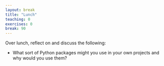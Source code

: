 ```yaml
---
layout: break
title: "Lunch"
teaching: 0
exercises: 0
break: 90
---
```

Over lunch, reflect on and discuss the following:
* What sort of Python packages might you use in your own projects and why would you use them?
